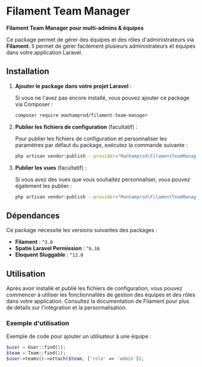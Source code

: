 # Filament Team Manager

**Filament Team Manager pour multi-admins & équipes**

Ce package permet de gérer des équipes et des rôles d'administrateurs via **Filament**. Il permet de gérer facilement plusieurs administrateurs et équipes dans votre application Laravel.

## Installation

1. **Ajouter le package dans votre projet Laravel** :

    Si vous ne l'avez pas encore installé, vous pouvez ajouter ce package via Composer :

    ```bash
    composer require manhamprod/filament-team-manager
    ```

2. **Publier les fichiers de configuration** (facultatif) :

    Pour publier les fichiers de configuration et personnaliser les paramètres par défaut du package, exécutez la commande suivante :

    ```bash
    php artisan vendor:publish --provider="Manhamprod\FilamentTeamManager\FilamentTeamManagerServiceProvider" --tag=config
    ```

3. **Publier les vues** (facultatif) :

    Si vous avez des vues que vous souhaitez personnaliser, vous pouvez également les publier :

    ```bash
    php artisan vendor:publish --provider="Manhamprod\FilamentTeamManager\FilamentTeamManagerServiceProvider" --tag=views
    ```

## Dépendances

Ce package nécessite les versions suivantes des packages :

- **Filament** : `^3.0`
- **Spatie Laravel Permission** : `^6.16`
- **Eloquent Sluggable** : `^12.0`


## Utilisation

Après avoir installé et publié les fichiers de configuration, vous pouvez commencer à utiliser les fonctionnalités de gestion des équipes et des rôles dans votre application. Consultez la documentation de Filament pour plus de détails sur l'intégration et la personnalisation.

### Exemple d'utilisation

Exemple de code pour ajouter un utilisateur à une équipe :

```php
$user = User::find(1);
$team = Team::find(1);
$user->teams()->attach($team, ['role' => 'admin']);
